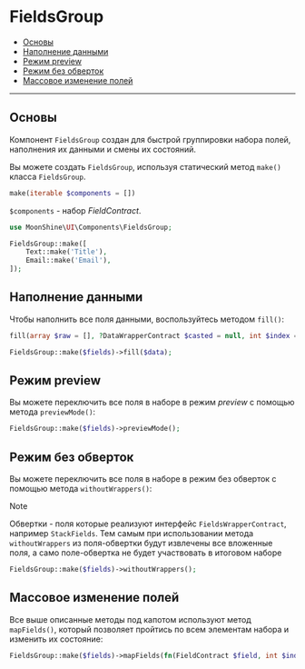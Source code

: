 # FieldsGroup

- [Основы](#basics)
- [Наполнение данными](#fill)
- [Режим preview](#preview)
- [Режим без обверток](#without-wrappers)
- [Массовое изменение полей](#map)

---

<a name="basics"></a>
## Основы

Компонент `FieldsGroup` создан для быстрой группировки набора полей, наполнения их данными и смены их состояний.

Вы можете создать `FieldsGroup`, используя статический метод `make()` класса `FieldsGroup`.

```php
make(iterable $components = [])
```

`$components` - набор *FieldContract*.

```php
use MoonShine\UI\Components\FieldsGroup;

FieldsGroup::make([
    Text::make('Title'),
    Email::make('Email'),
]);
```

<a name="fill"></a>
## Наполнение данными

Чтобы наполнить все поля данными, воспользуйтесь методом `fill()`:

```php
fill(array $raw = [], ?DataWrapperContract $casted = null, int $index = 0)
```

```php
FieldsGroup::make($fields)->fill($data);
```

<a name="preview"></a>
## Режим preview

Вы можете переключить все поля в наборе в режим *preview* с помощью метода `previewMode()`:

```php
FieldsGroup::make($fields)->previewMode();
```

<a name="without-wrappers"></a>
## Режим без обверток

Вы можете переключить все поля в наборе в режим без обверток с помощью метода `withoutWrappers()`:

> [!NOTE]
> Обвертки - поля которые реализуют интерфейс `FieldsWrapperContract`, например `StackFields`.
> Тем самым при использовании метода `withoutWrappers` из поля-обвертки будут извлечены все вложенные поля,
> а само поле-обвертка не будет участвовать в итоговом наборе

```php
FieldsGroup::make($fields)->withoutWrappers();
```

<a name="map"></a>
## Массовое изменение полей

Все выше описанные методы под капотом используют метод `mapFields()`, который позволяет пройтись по всем элементам набора и изменить их состояние:

```php
FieldsGroup::make($fields)->mapFields(fn(FieldContract $field, int $index): FieldContract => $field);
```
